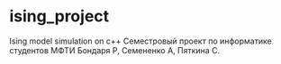 # ising_project

Ising model simulation on c++
Семестровый проект по информатике студентов МФТИ Бондаря Р, Семененко А, Пяткина С.
